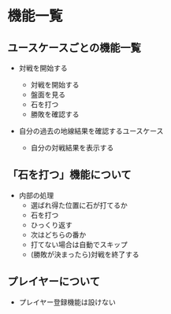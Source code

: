 # 機能一覧

## ユースケースごとの機能一覧
- 対戦を開始する
    - 対戦を開始する
    - 盤面を見る
    - 石を打つ
    - 勝敗を確認する

- 自分の過去の地線結果を確認するユースケース
    - 自分の対戦結果を表示する

## 「石を打つ」機能について

- 内部の処理   
    - 選ばれ得た位置に石が打てるか
    - 石を打つ
    - ひっくり返す
    - 次はどちらの番か
    - 打てない場合は自動でスキップ
    - (勝敗が決まったら)対戦を終了する

## プレイヤーについて

- プレイヤー登録機能は設けない